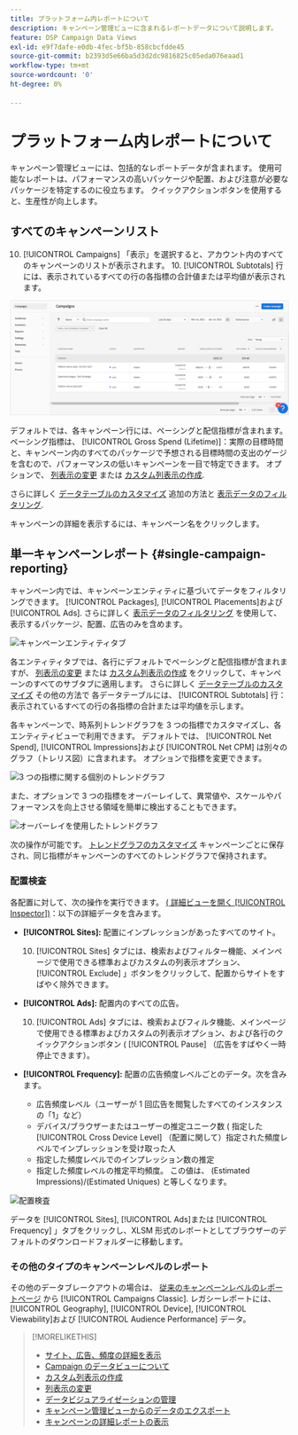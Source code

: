 ```yaml
---
title: プラットフォーム内レポートについて
description: キャンペーン管理ビューに含まれるレポートデータについて説明します。
feature: DSP Campaign Data Views
exl-id: e9f7dafe-e0db-4fec-bf5b-858cbcfdde45
source-git-commit: b2393d5e66ba5d3d2dc9816825c05eda076eaad1
workflow-type: tm+mt
source-wordcount: '0'
ht-degree: 0%

---
```


# プラットフォーム内レポートについて

<!-- rename "About Performance Reports in Campaign Management Views?" -->
キャンペーン管理ビューには、包括的なレポートデータが含まれます。 使用可能なレポートは、パフォーマンスの高いパッケージや配置、および注意が必要なパッケージを特定するのに役立ちます。 クイックアクションボタンを使用すると、生産性が向上します。

## すべてのキャンペーンリスト

10. [!UICONTROL Campaigns] 「表示」を選択すると、アカウント内のすべてのキャンペーンのリストが表示されます。 10. [!UICONTROL Subtotals] 行には、表示されているすべての行の各指標の合計値または平均値が表示されます。

![キャンペーンリスト](/help/dsp/assets/campaigns-list.png)

デフォルトでは、各キャンペーン行には、ペーシングと配信指標が含まれます。 ペーシング指標は、 [!UICONTROL Gross Spend (Lifetime)]：実際の目標時間と、キャンペーン内のすべてのパッケージで予想される目標時間の支出のゲージを含むので、パフォーマンスの低いキャンペーンを一目で特定できます。 オプションで、 [列表示の変更](column-view-change.md) または [カスタム列表示の作成](column-view-create.md).

さらに詳しく [データテーブルのカスタマイズ](campaign-data-views-about.md) 追加の方法と [表示データのフィルタリング](campaign-data-filter.md).

キャンペーンの詳細を表示するには、キャンペーン名をクリックします。

## 単一キャンペーンレポート {#single-campaign-reporting}

キャンペーン内では、キャンペーンエンティティに基づいてデータをフィルタリングできます。 [!UICONTROL Packages], [!UICONTROL Placements]および [!UICONTROL Ads]. さらに詳しく [表示データのフィルタリング](campaign-data-filter.md) を使用して、表示するパッケージ、配置、広告のみを含めます。

![キャンペーンエンティティタブ](/help/dsp/assets/campaign-subtabs.png)

各エンティティタブでは、各行にデフォルトでペーシングと配信指標が含まれますが、 [列表示の変更](column-view-change.md) または [カスタム列表示の作成](column-view-create.md) をクリックして、キャンペーンのすべてのサブタブに適用します。 さらに詳しく [データテーブルのカスタマイズ](campaign-data-views-about.md) その他の方法で 各データテーブルには、 [!UICONTROL Subtotals] 行：表示されているすべての行の各指標の合計または平均値を示します。

各キャンペーンで、時系列トレンドグラフを 3 つの指標でカスタマイズし、各エンティティビューで利用できます。 デフォルトでは、 [!UICONTROL Net Spend], [!UICONTROL Impressions]および [!UICONTROL Net CPM] は別々のグラフ（トレリス図）に含まれます。 オプションで指標を変更できます。

![3 つの指標に関する個別のトレンドグラフ](/help/dsp/assets/trend-chart-separate.png)

また、オプションで 3 つの指標をオーバーレイして、異常値や、スケールやパフォーマンスを向上させる領域を簡単に検出することもできます。

![オーバーレイを使用したトレンドグラフ](/help/dsp/assets/trend-chart.png)

次の操作が可能です。 [トレンドグラフのカスタマイズ](campaign-data-visualization-manage.md) キャンペーンごとに保存され、同じ指標がキャンペーンのすべてのトレンドグラフで保持されます。

### 配置検査

各配置に対して、次の操作を実行できます。 [( 詳細ビューを開く [!UICONTROL Inspector])](placement-details-view.md)：以下の詳細データを含みます。

* **[!UICONTROL Sites]:** 配置にインプレッションがあったすべてのサイト。

   10. [!UICONTROL Sites] タブには、検索およびフィルター機能、メインページで使用できる標準およびカスタムの列表示オプション、 [!UICONTROL Exclude] 」ボタンをクリックして、配置からサイトをすばやく除外できます。

* **[!UICONTROL Ads]:** 配置内のすべての広告。

   10. [!UICONTROL Ads] タブには、検索およびフィルタ機能、メインページで使用できる標準およびカスタムの列表示オプション、および各行のクイックアクションボタン ( [!UICONTROL Pause] （広告をすばやく一時停止できます）。

* **[!UICONTROL Frequency]:** 配置の広告頻度レベルごとのデータ。次を含みます。
   * 広告頻度レベル（ユーザーが 1 回広告を閲覧したすべてのインスタンスの「1」など）
   * デバイス/ブラウザーまたはユーザーの推定ユニーク数 ( 指定した [!UICONTROL Cross Device Level] （配置に関して）指定された頻度レベルでインプレッションを受け取った人
   * 指定した頻度レベルでのインプレッション数の推定
   * 指定した頻度レベルの推定平均頻度。 この値は、 (Estimated Impressions)/(Estimated Uniques) と等しくなります。

![配置検査](/help/dsp/assets/placement-inspector-sites.png)

データを [!UICONTROL Sites], [!UICONTROL Ads]または [!UICONTROL Frequency] 」タブをクリックし、XLSM 形式のレポートとしてブラウザーのデフォルトのダウンロードフォルダーに移動します。

### その他のタイプのキャンペーンレベルのレポート

その他のデータブレークアウトの場合は、 [従来のキャンペーンレベルのレポートページ](/help/dsp/campaign-management/campaigns/campaign-view-report.md) から [!UICONTROL Campaigns Classic]. レガシーレポートには、 [!UICONTROL Geography], [!UICONTROL Device], [!UICONTROL Viewability]および [!UICONTROL Audience Performance] データ。

>[!MORELIKETHIS]
>
>* [サイト、広告、頻度の詳細を表示](placement-details-view.md)
>* [Campaign のデータビューについて](campaign-data-views-about.md)
>* [カスタム列表示の作成](column-view-create.md)
>* [列表示の変更](column-view-change.md)
>* [データビジュアライゼーションの管理](campaign-data-visualization-manage.md)
>* [キャンペーン管理ビューからのデータのエクスポート](campaign-export-data.md)
>* [キャンペーンの詳細レポートの表示](/help/dsp/campaign-management/campaigns/campaign-view-report.md)

